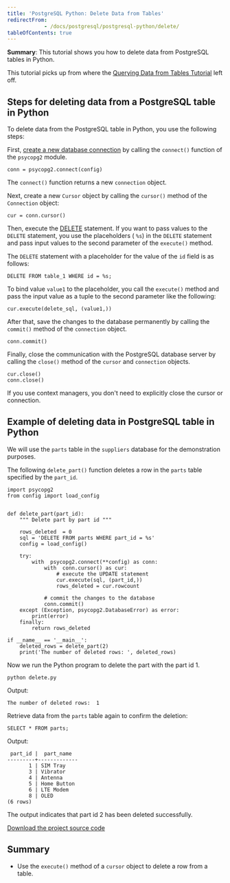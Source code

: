 ```yaml
---
title: 'PostgreSQL Python: Delete Data from Tables'
redirectFrom: 
            - /docs/postgresql/postgresql-python/delete/
tableOfContents: true
---
```


**Summary**: This tutorial shows you how to delete data from PostgreSQL tables in Python.

This tutorial picks up from where the [Querying Data from Tables Tutorial](/docs/postgresql/postgresql-python/query) left off.

## Steps for deleting data from a PostgreSQL table in Python

To delete data from the PostgreSQL table in Python, you use the following steps:

First, [create a new database connection](https://www.postgresqltutorial.com/postgresql-python/connect/) by calling the `connect()` function of the `psycopg2` module.

```
conn = psycopg2.connect(config)
```

The `connect()` function returns a new `connection` object.

Next, create a new `Cursor` object by calling the `cursor()` method of the `Connection` object:

```
cur = conn.cursor()
```

Then, execute the [DELETE](/docs/postgresql/postgresql-delete) statement. If you want to pass values to the `DELETE` statement, you use the placeholders ( `%s`) in the `DELETE` statement and pass input values to the second parameter of the `execute()` method.

The `DELETE` statement with a placeholder for the value of the `id` field is as follows:

```
DELETE FROM table_1 WHERE id = %s;
```

To bind value `value1` to the placeholder, you call the `execute()` method and pass the input value as a tuple to the second parameter like the following:

```
cur.execute(delete_sql, (value1,))
```

After that, save the changes to the database permanently by calling the `commit()` method of the `connection` object.

```
conn.commit()
```

Finally, close the communication with the PostgreSQL database server by calling the `close()` method of the `cursor` and `connection` objects.

```
cur.close()
conn.close()
```

If you use context managers, you don't need to explicitly close the cursor or connection.

## Example of deleting data in PostgreSQL table in Python

We will use the `parts` table in the `suppliers` database for the demonstration purposes.

The following `delete_part()` function deletes a row in the `parts` table specified by the `part_id`.

```
import psycopg2
from config import load_config


def delete_part(part_id):
    """ Delete part by part id """

    rows_deleted  = 0
    sql = 'DELETE FROM parts WHERE part_id = %s'
    config = load_config()

    try:
        with  psycopg2.connect(**config) as conn:
            with  conn.cursor() as cur:
                # execute the UPDATE statement
                cur.execute(sql, (part_id,))
                rows_deleted = cur.rowcount

            # commit the changes to the database
            conn.commit()
    except (Exception, psycopg2.DatabaseError) as error:
        print(error)
    finally:
        return rows_deleted

if __name__ == '__main__':
    deleted_rows = delete_part(2)
    print('The number of deleted rows: ', deleted_rows)
```

Now we run the Python program to delete the part with the part id 1.

```
python delete.py
```

Output:

```
The number of deleted rows:  1
```

Retrieve data from the `parts` table again to confirm the deletion:

```
SELECT * FROM parts;
```

Output:

```
 part_id |  part_name
---------+-------------
       1 | SIM Tray
       3 | Vibrator
       4 | Antenna
       5 | Home Button
       6 | LTE Modem
       8 | OLED
(6 rows)
```

The output indicates that part id 2 has been deleted successfully.

[Download the project source code](/postgresqltutorial_data/delete.zip)

## Summary

- Use the `execute()` method of a `cursor` object to delete a row from a table.
